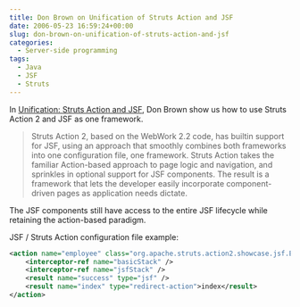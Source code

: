```yaml
---
title: Don Brown on Unification of Struts Action and JSF
date: 2006-05-23 16:59:24+00:00
slug: don-brown-on-unification-of-struts-action-and-jsf
categories:
  - Server-side programming
tags:
  - Java
  - JSF
  - Struts
---
```


In [Unification: Struts Action and JSF](http://jroller.com/mrdon/entry/unification_struts_action_and_jsf), Don Brown show us how to use Struts Action 2 and JSF as one framework.

> Struts Action 2, based on the WebWork 2.2 code, has builtin support for JSF, using an approach that smoothly combines both frameworks into one configuration file, one framework. Struts Action takes the familiar Action-based approach to page logic and navigation, and sprinkles in optional support for JSF components. The result is a framework that lets the developer easily incorporate component-driven pages as application needs dictate.

The JSF components still have access to the entire JSF lifecycle while retaining the action-based paradigm.

JSF / Struts Action configuration file example:

```xml
<action name="employee" class="org.apache.struts.action2.showcase.jsf.EmployeeAction">
    <interceptor-ref name="basicStack" />
    <interceptor-ref name="jsfStack" />
    <result name="success" type="jsf" />
    <result name="index" type="redirect-action">index</result>
</action>
```
